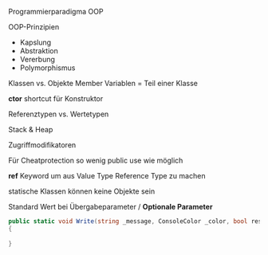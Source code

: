 
Programmierparadigma OOP

OOP-Prinzipien
- Kapslung
- Abstraktion
- Vererbung
- Polymorphismus

Klassen vs. Objekte
Member Variablen = Teil einer Klasse

**ctor** shortcut für Konstruktor

Referenztypen vs. Wertetypen

Stack & Heap

Zugriffmodifikatoren

Für Cheatprotection so wenig public use wie möglich

**ref** Keyword um aus Value Type Reference Type zu machen

statische Klassen können keine Objekte sein 

Standard Wert bei Übergabeparameter / **Optionale Parameter**

```csharp
public static void Write(string _message, ConsoleColor _color, bool reset = true)
{
	
}
```




